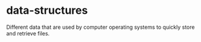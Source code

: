 # data-structures
Different data that are used by computer operating systems to quickly store and retrieve files.

